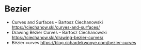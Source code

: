 # Bezier

* Curves and Surfaces – Bartosz Ciechanowski <https://ciechanow.ski/curves-and-surfaces/>
* Drawing Bézier Curves – Bartosz Ciechanowski <https://ciechanow.ski/drawing-bezier-curves/>
* Bézier curves <https://blog.richardekwonye.com/bezier-curves>

